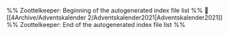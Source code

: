 %% Zoottelkeeper: Beginning of the autogenerated index file list  %%
📄 [[4Archive/Adventskalender 2/Adventskalender2021|Adventskalender2021]]
%% Zoottelkeeper: End of the autogenerated index file list  %%
